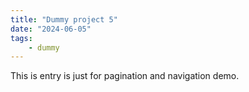 ```yaml
---
title: "Dummy project 5"
date: "2024-06-05"
tags:
    - dummy
---
```


This is entry is just for pagination and navigation demo.